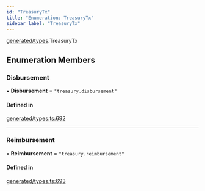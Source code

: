 ```yaml
---
id: "TreasuryTx"
title: "Enumeration: TreasuryTx"
sidebar_label: "TreasuryTx"
---
```


[generated/types](../../../../modules/Generated/Types/Types.md).TreasuryTx

## Enumeration Members

### Disbursement

• **Disbursement** = ``"treasury.disbursement"``

#### Defined in

[generated/types.ts:692](https://github.com/PolymeshAssociation/polymesh-sdk/blob/d4e2c127f/src/generated/types.ts#L692)

___

### Reimbursement

• **Reimbursement** = ``"treasury.reimbursement"``

#### Defined in

[generated/types.ts:693](https://github.com/PolymeshAssociation/polymesh-sdk/blob/d4e2c127f/src/generated/types.ts#L693)
